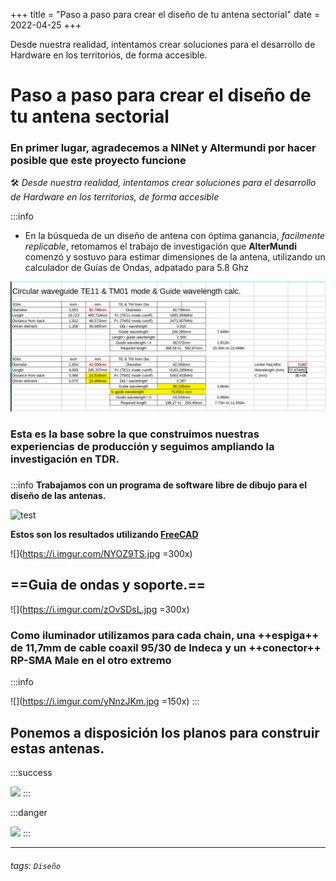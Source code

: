 +++
title = "Paso a paso para crear el diseño de tu antena sectorial"
date = 2022-04-25
+++

Desde nuestra realidad, intentamos crear soluciones para el desarrollo de Hardware en los territorios, de forma accesible.

<!-- more -->

# Paso a paso para crear el diseño de tu antena sectorial

### En primer lugar, agradecemos a **NlNet** y **Altermundi** por hacer posible que este proyecto funcione 

:hammer_and_wrench: *Desde nuestra realidad, intentamos crear soluciones para el desarrollo de Hardware en los territorios, de forma accesible* 

:::info

*  En la búsqueda de un diseño de antena con óptima ganancia, *facilmente replicable*, retomamos el trabajo de investigación que **AlterMundi** comenzó y sostuvo para estimar dimensiones de la antena, utilizando un calculador de Guías de Ondas, adpatado para 5.8 Ghz 


![hola](q1iutf3.png)


###  Esta es la base sobre la que construimos nuestras experiencias de producción y seguimos ampliando la investigación en  TDR. 
### 



:::info
**Trabajamos con un programa de software libre de dibujo para el diseño de las antenas.**

![test](https://i.imgur.com/94INyTn.png)

 **Estos son los resultados utilizando [FreeCAD](https://www.freecadweb.org/downloads.php?lang=es_ES)**
 
 

![](https://i.imgur.com/NYOZ9TS.jpg =300x)


## ==Guia de ondas y soporte.==


![](https://i.imgur.com/zOvSDsL.jpg =300x)




### Como **iluminador** utilizamos para cada chain, una ++espiga++ de 11,7mm de  cable coaxil 95/30 de Indeca y un ++conector++ RP-SMA Male en el otro extremo
:::info

![](https://i.imgur.com/yNnzJKm.jpg =150x)
:::



## Ponemos a disposición los planos para construir estas antenas.

:::success


![](https://i.imgur.com/478CJHB.png)
:::

:::danger


![](https://i.imgur.com/8rRItRQ.png)
:::



---



###### tags: `Diseño`
